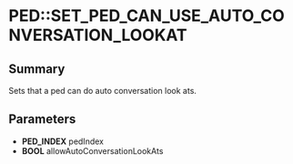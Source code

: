# PED::SET_PED_CAN_USE_AUTO_CONVERSATION_LOOKAT

## Summary
Sets that a ped can do auto conversation look ats.

## Parameters
* **PED_INDEX** pedIndex
* **BOOL** allowAutoConversationLookAts